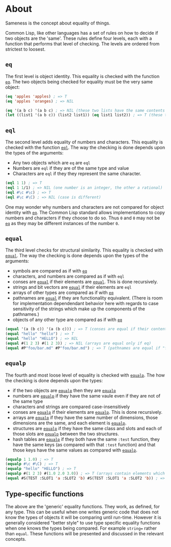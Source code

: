 # About

Sameness is the concept about equality of things.

Common Lisp, like other languages has a set of rules on how to decide if two objects are the 'same'.
These rules define four levels, each with a function that performs that level of checking.
The levels are ordered from strictest to loosest.

## `eq`

The first level is object identity.
This equality is checked with the function [`eq`][hyper-eq].
The two objects being checked for equality must be the very same object:

```lisp
(eq 'apples 'apples) ; => T
(eq 'apples 'oranges) ; => NIL

(eq '(a b c) '(a b c) ; => NIL (these two lists have the same contents but are not the same list)
(let ((list1 '(a b c)) (list2 list1)) (eq list1 list2)) ; => T (these two lists are the same list)
```

## `eql`

The second level adds equality of numbers and characters.
This equality is checked with the function [`eql`][hyper-eql].
The way the checking is done depends upon the types of the arguments:

- Any two objects which are `eq` are `eql`
- Numbers are `eql` if they are of the same type and value
- Characters are `eql` if they they represent the same character.

```lisp
(eql 1 1) ; => T
(eql 1 1/1) ; => NIL (one number is an integer, the other a rational)
(eql #\c #\c) ; => T
(eql #\c #\C) ; => NIL (case is different)
```

One may wonder why numbers and characters are not compared for object identity with [`eq`][hyper-eq].
The Common Lisp standard allows implementations to copy numbers and characters if they choose to do so.
Thus `0` and `0` may not be [`eq`][hyper-eq] as they may be different instances of the number `0`.

## `equal`

The third level checks for structural similarity.
This equality is checked with [`equal`][hyper-equal].
The way the checking is done depends upon the types of the arguments:

- symbols are compared as if with [`eq`][hyper-eq]
- characters, and numbers are compared as if with `eql`
- conses are [`equal`][hyper-equal] if their elements are [`equal`][hyper-equal].
This is done recursively.
- strings and bit vectors are [`equal`][hyper-equal] if their elements are `eql`
- arrays of other types are compared as if with [`eq`][hyper-eq]
- pathnames are [`equal`][hyper-equal] if they are functionality equivalent.
(There is room for implementation dependendant behavior here with regards to case sensitivity of the strings which make up the components of the pathnames.)
- objects of any other type are compared as if with [`eq`][hyper-eq]

```lisp
(equal '(a (b c)) '(a (b c))) ; => T (conses are equal if their contents are equal)
(equal "hello" "hello") ; => T
(equal "hello" "HELLO") ; => NIL
(equal #(1 2 3) #(1 2 3)) ; => NIL (arrays are equal only if eq)
(equal #P"foo/bar.md" #P"foo/bar.md") ; => T (pathnames are equal if "functionally equivalent"
```

## `equalp`

The fourth and most loose level of equality is checked with [`equalp`][hyper-equalp].
The how the checking is done depends upon the types:

- if the two objects are [`equalp`][hyper-equalp] then they are [`equalp`][hyper-equalp]
- numbers are [`equalp`][hyper-equalp] if they have the same vaule even if they are not of the same type
- characters and strings are compared case-insensitively
- conses are [`equalp`][hyper-equalp] if their elements are [`equalp`][hyper-equalp].
This is done recursively.
- arrays are [`equalp`][hyper-equalp] if they have the same number of dimensions, those dimensions are the same, and each element is [`equalp`][hyper-equalp].
- structures are [`equalp`][hyper-equalp] if they have the same class and slots and each of those slots are [`equalp`][hyper-equalp] between the two structures.
- hash tables are [`equalp`][hyper-equalp] if they both have the same `:test` function, they have the same keys (as compared with that `:test` function) and that those keys have the same values as compared with [`equalp`][hyper-equalp].

```lisp
(equalp 1 1.0) ; => T
(equalp #\c #\C) ; => T
(equalp "hello" "HELLO") ; => T
(equalp #(1 2 3) #(1.0 2.0 3.0)) ; => T (arrays contain elements which are `equalp`)
(equal #S(TEST :SLOT1 'a :SLOT2 'b) #S(TEST :SLOT1 'a :SLOT2 'b)) ; => T (structures of the same class with slots that have values which are `equalp`)
```

## Type-specific functions

The above are the 'generic' equality functions.
They work, as defined, for any type.
This can be useful when one writes generic code that does not know the types of objects it will be comparing until run-time.
However it is generally considered "better style" to use type specific equality functions when one knows the types being compared.
For example `string=` rather than `equal`.
These functions will be presented and discussed in the relevant concepts.

[hyper-eq]: http://www.lispworks.com/documentation/HyperSpec/Body/f_eq.htm
[hyper-eql]: http://www.lispworks.com/documentation/HyperSpec/Body/f_eql.htm
[hyper-equal]: http://www.lispworks.com/documentation/HyperSpec/Body/f_equal.htm
[hyper-equalp]: http://www.lispworks.com/documentation/HyperSpec/Body/f_equalp.htm
